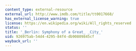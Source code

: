 ```yaml
---
content_type: external-resource
external_url: http://www.imdb.com/title/tt0017668/
has_external_license_warning: true
license: https://en.wikipedia.org/wiki/All_rights_reserved
status: ''
title: '_Berlin: Symphony of a Great_ _City_'
uid: 926975ab-54d4-4295-84f4-db90809845cf
wayback_url: ''
---
```

